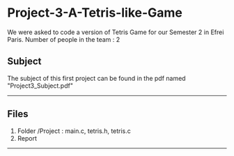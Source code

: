 # Project-3-A-Tetris-like-Game
We were asked to code a version of Tetris Game for our Semester 2 in Efrei Paris.  Number of people in the team : 2

## Subject

The subject of this first project can be found in the pdf named "Project3_Subject.pdf"

---

## Files

1. Folder /Project : main.c, tetris.h, tetris.c
2. Report

---
